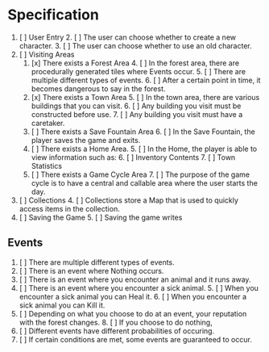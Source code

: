 # Specification

1. [ ] User Entry
   2. [ ] The user can choose whether to create a new character.
   3. [ ] The user can choose whether to use an old character. 
2. [ ] Visiting Areas
   1. [x] There exists a Forest Area
      4. [ ] In the forest area, there are procedurally generated tiles 
      where Events occur. 
      5. [ ] There are multiple different types of events. 
      6. [ ] After a certain point in time, it becomes dangerous to say in the forest.
   2. [x] There exists a Town Area
      5. [ ] In the town area, there are various buildings that you can visit.
      6. [ ] Any building you visit must be constructed before use.
      7. [ ] Any building you visit must have a caretaker. 
   3. [ ] There exists a Save Fountain Area
      6. [ ] In the Save Fountain, the player saves the game and exits. 
   4. [ ] There exists a Home Area.
      5. [ ] In the Home, the player is able to view information such as:
         6. [ ] Inventory Contents
         7. [ ] Town Statistics
   5. [ ] There exists a Game Cycle Area
      7. [ ] The purpose of the game cycle is to have a central 
      and callable area where the user starts the day.
3. [ ] Collections
   4. [ ] Collections store a Map that is used to quickly 
   access items in the collection. 
4. [ ] Saving the Game
   5. [ ] Saving the game writes 


## Events
1. [ ] There are multiple different types of events.
2. [ ] There is an event where Nothing occurs.
3. [ ] There is an event where you encounter an animal and it runs away.
4. [ ] There is an event where you encounter a sick animal.
   5. [ ] When you encounter a sick animal you can Heal it.
   6. [ ] When you encounter a sick animal you can Kill it.
7. [ ] Depending on what you choose to do at an event, 
your reputation with the forest changes.
   8. [ ] If you choose to do nothing, 
8. [ ] Different events have different probabilities of occuring. 
9. [ ] If certain conditions are met, some events are guaranteed to occur. 